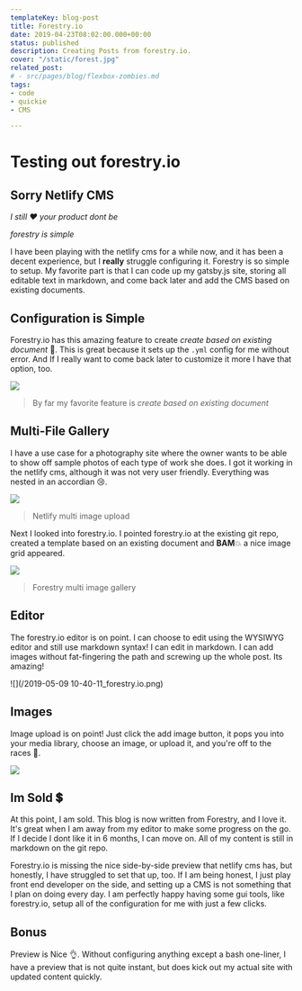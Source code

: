 ```yaml
---
templateKey: blog-post
title: Forestry.io
date: 2019-04-23T08:02:00.000+00:00
status: published
description: Creating Posts from forestry.io.
cover: "/static/forest.jpg"
related_post:
# - src/pages/blog/flexbox-zombies.md
tags:
- code
- quickie
- CMS

---
```

# Testing out forestry.io

## Sorry Netlify CMS

_I still ♥️ your product dont be_

_forestry is simple_

I have been playing with the netlify cms for a while now, and it has been a decent experience, but I **really** struggle configuring it.   Forestry is so simple to setup.  My favorite part is that I can code up my gatsby.js site, storing all editable text in markdown, and come back later and add the CMS based on existing documents.

## Configuration is Simple

Forestry.io has this amazing feature to create _create based on existing document_ 🤯.  This is great because it sets up the `.yml` config for me without error.  And If I really want to come back later to customize it more I have that option, too.

![](/Screenshot_20190503-165248.jpg)

> By far my favorite feature is _create based on existing document_

## Multi-File Gallery

I have a use case for a photography site where the owner wants to be able to show off sample photos of each type of work she does.  I got it working in the netlify cms, although it was not very user friendly.  Everything was nested in an accordian 😢.

![](/Screenshot_20190507-144948.png)

> Netlify multi image upload

Next I looked into forestry.io.  I pointed forestry.io at the existing git repo, created a template based on an existing document and **BAM**💥 a nice image grid appeared.

![](/Screenshot_20190507-145044.png)

> Forestry multi image gallery

## Editor

The forestry.io editor is on point.  I can choose to edit using the WYSIWYG editor and still use markdown syntax!  I can edit in markdown.  I can add images without fat-fingering the path and screwing up the whole post.  Its amazing!

![](/2019-05-09 10-40-11_forestry.io.png)

## Images

Image upload is on point!  Just click the add image button, it pops you into your media library, choose an image, or upload it, and you're off to the races 🏇.

![](/forestry_image_3.gif)

## Im Sold 💲

At this point, I am sold. This blog is now written from Forestry, and I love it.  It's great when I am away from my editor to make some progress on the go.  If I decide I dont like it in 6 months, I can move on. All of my content is still in markdown on the git repo.

Forestry.io is missing the nice side-by-side preview that netlify cms has, but honestly, I have struggled to set that up, too.  If I am being honest, I just play front end developer on the side, and setting up a CMS is not something that I plan on doing every day.  I am perfectly happy having some gui tools, like forestry.io, setup all of the configuration for me with just a few clicks.

## Bonus

Preview is Nice 👌.  Without configuring anything except a bash one-liner, I have a preview that is not quite instant, but does kick out my actual site with updated content quickly.
